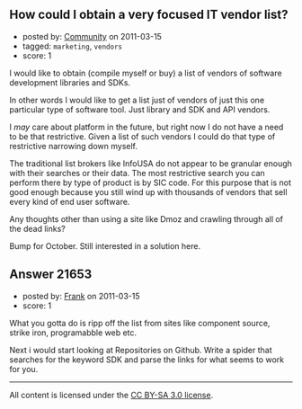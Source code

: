 ## How could I obtain a very focused IT vendor list?

- posted by: [Community](https://stackexchange.com/users/-1/-1-community) on 2011-03-15
- tagged: `marketing`, `vendors`
- score: 1

I would like to obtain (compile myself or buy) a list of vendors of software development libraries and SDKs. 

In other words I would like to get a list just of vendors of just this one particular type of software tool. Just library and SDK and API vendors. 

I *may* care about platform in the future, but right now I do not have a need to be that restrictive. Given a list of such vendors I could do that type of restrictive narrowing down myself. 

The traditional list brokers like InfoUSA do not appear to be granular enough with their searches or their data. The most restrictive search you can perform there by type of product is by SIC code. For this purpose that is not good enough because you still wind up with thousands of vendors that sell every kind of end user software. 

Any thoughts other than using a site like Dmoz and crawling through all of the dead links?

Bump for October. Still interested in a solution here. 


## Answer 21653

- posted by: [Frank](https://stackexchange.com/users/-1/4858-frank) on 2011-03-15
- score: 1

What you gotta do is ripp off the list from sites like component source, strike iron, programabble web etc.

Next i would start looking at Repositories on Github. 
Write a spider that searches for the keyword SDK and parse the links for what seems to work for you.





---

All content is licensed under the [CC BY-SA 3.0 license](https://creativecommons.org/licenses/by-sa/3.0/).
